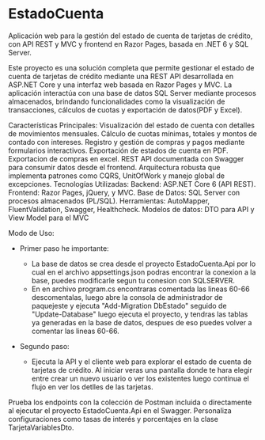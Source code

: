 # EstadoCuenta
Aplicación web para la gestión del estado de cuenta de tarjetas de crédito, con API REST y  MVC y frontend en Razor Pages, basada en .NET 6 y SQL Server.

Este proyecto es una solución completa que permite gestionar el estado de cuenta de tarjetas de crédito mediante una REST API desarrollada en ASP.NET Core y una interfaz web basada en Razor Pages y MVC. La aplicación interactúa con una base de datos SQL Server mediante procesos almacenados, brindando funcionalidades como la visualización de transacciones, cálculos de cuotas y exportación de datos(PDF y Excel).

Características Principales:
	  Visualización del estado de cuenta con detalles de movimientos mensuales.
	  Cálculo de cuotas mínimas, totales y montos de contado con intereses.
	  Registro y gestión de compras y pagos mediante formularios interactivos.
	  Exportación de estados de cuenta en PDF.
	  Exportacion de compras en excel.
	  REST API documentada con Swagger para consumir datos desde el frontend.
	  Arquitectura robusta que implementa patrones como CQRS, UnitOfWork y manejo global de excepciones.
	  Tecnologías Utilizadas:
	  Backend: ASP.NET Core 6 (API REST).
	  Frontend: Razor Pages, jQuery, y MVC.
	  Base de Datos: SQL Server con procesos almacenados (PL/SQL).
	  Herramientas: AutoMapper, FluentValidation, Swagger, Healthcheck.
	  Modelos de datos: DTO para API y View Model para el MVC

Modo de Uso:

* Primer paso he importante:
   
	- La base de datos se crea desde el proyecto EstadoCuenta.Api por lo cual en el archivo appsettings.json
	podras encontrar la  conexion a la base, puedes modificarle segun tu conesion con SQLSERVER.
	- En en archivo program.cs encontraras comentada las lineas 60-66 descomentalas, luego abre la consola
	de administrador de paquejeste y ejecuta "Add-Migration DbEstado" seguido de "Update-Database" 
	luego ejecuta el proyecto, y tendras las tablas ya generadas en la base de datos, despues de eso puedes volver
	a comentar las lineas 60-66.
	
* Segundo paso:
  
  	- Ejecuta la API y el cliente web para explorar el estado de cuenta de tarjetas de crédito.
  	Al iniciar veras una pantalla donde te hara elegir entre crear un nuevo usuario o ver los existentes
  	luego continua el flujo en ver los detlles de las tarjetas.

Prueba los endpoints con la colección de Postman incluida o directamente al ejecutar el proyecto EstadoCuenta.Api en el Swagger.
Personaliza configuraciones como tasas de interés y porcentajes en la clase TarjetaVariablesDto.
